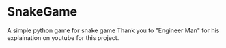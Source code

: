 # SnakeGame
A simple python game for snake game
Thank you to "Engineer Man" for his explaination on youtube for this project.

